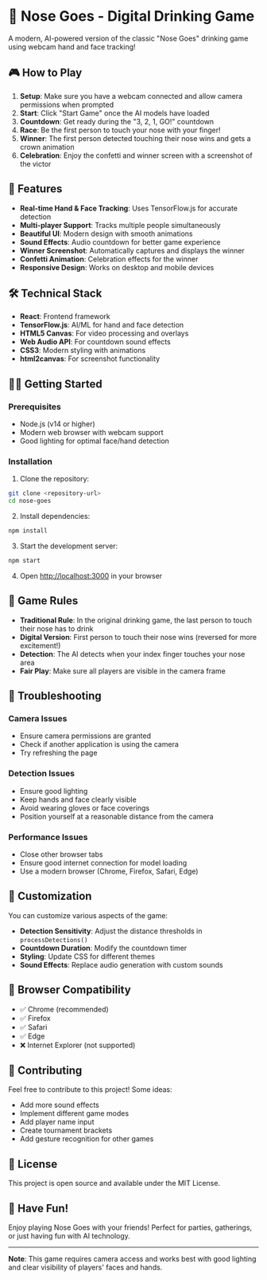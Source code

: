 # 🎯 Nose Goes - Digital Drinking Game

A modern, AI-powered version of the classic "Nose Goes" drinking game using webcam hand and face tracking!

## 🎮 How to Play

1. **Setup**: Make sure you have a webcam connected and allow camera permissions when prompted
2. **Start**: Click "Start Game" once the AI models have loaded
3. **Countdown**: Get ready during the "3, 2, 1, GO!" countdown
4. **Race**: Be the first person to touch your nose with your finger!
5. **Winner**: The first person detected touching their nose wins and gets a crown animation
6. **Celebration**: Enjoy the confetti and winner screen with a screenshot of the victor

## 🚀 Features

- **Real-time Hand & Face Tracking**: Uses TensorFlow.js for accurate detection
- **Multi-player Support**: Tracks multiple people simultaneously
- **Beautiful UI**: Modern design with smooth animations
- **Sound Effects**: Audio countdown for better game experience
- **Winner Screenshot**: Automatically captures and displays the winner
- **Confetti Animation**: Celebration effects for the winner
- **Responsive Design**: Works on desktop and mobile devices

## 🛠 Technical Stack

- **React**: Frontend framework
- **TensorFlow.js**: AI/ML for hand and face detection
- **HTML5 Canvas**: For video processing and overlays
- **Web Audio API**: For countdown sound effects
- **CSS3**: Modern styling with animations
- **html2canvas**: For screenshot functionality

## 🏃‍♂️ Getting Started

### Prerequisites
- Node.js (v14 or higher)
- Modern web browser with webcam support
- Good lighting for optimal face/hand detection

### Installation

1. Clone the repository:
```bash
git clone <repository-url>
cd nose-goes
```

2. Install dependencies:
```bash
npm install
```

3. Start the development server:
```bash
npm start
```

4. Open [http://localhost:3000](http://localhost:3000) in your browser

## 🎯 Game Rules

- **Traditional Rule**: In the original drinking game, the last person to touch their nose has to drink
- **Digital Version**: First person to touch their nose wins (reversed for more excitement!)
- **Detection**: The AI detects when your index finger touches your nose area
- **Fair Play**: Make sure all players are visible in the camera frame

## 🔧 Troubleshooting

### Camera Issues
- Ensure camera permissions are granted
- Check if another application is using the camera
- Try refreshing the page

### Detection Issues
- Ensure good lighting
- Keep hands and face clearly visible
- Avoid wearing gloves or face coverings
- Position yourself at a reasonable distance from the camera

### Performance Issues
- Close other browser tabs
- Ensure good internet connection for model loading
- Use a modern browser (Chrome, Firefox, Safari, Edge)

## 🎨 Customization

You can customize various aspects of the game:

- **Detection Sensitivity**: Adjust the distance thresholds in `processDetections()`
- **Countdown Duration**: Modify the countdown timer
- **Styling**: Update CSS for different themes
- **Sound Effects**: Replace audio generation with custom sounds

## 📱 Browser Compatibility

- ✅ Chrome (recommended)
- ✅ Firefox
- ✅ Safari
- ✅ Edge
- ❌ Internet Explorer (not supported)

## 🤝 Contributing

Feel free to contribute to this project! Some ideas:
- Add more sound effects
- Implement different game modes
- Add player name input
- Create tournament brackets
- Add gesture recognition for other games

## 📄 License

This project is open source and available under the MIT License.

## 🎉 Have Fun!

Enjoy playing Nose Goes with your friends! Perfect for parties, gatherings, or just having fun with AI technology.

---

**Note**: This game requires camera access and works best with good lighting and clear visibility of players' faces and hands.
